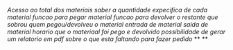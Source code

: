 *Acesso ao total dos materiais*
*saber a quantidade expecifica de cada material*
*funcao para pegar material*
*funcao para devolver o restante que sobrou*
*quem pegou/devolveu o material*
*entrada de material*
*saida de material*
*horario que o materiaal foi pego e devolvido*
*possibilidade de gerar um relatorio em pdf sobre o que esta faltando para fazer pedido*
**
**
